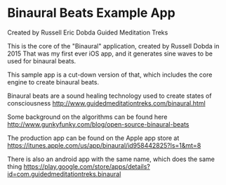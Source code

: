 # Binaural Beats Example App
Created by Russell Eric Dobda
Guided Meditation Treks

This is the core of the "Binaural" application, created by Russell Dobda in 2015
That was my first ever iOS app, and it generates sine waves to be used
for binaural beats.

This sample app is a cut-down version of that, 
which includes the core engine to create binaural beats.

Binaural beats are a sound healing technology used to create states of consciousness
http://www.guidedmeditationtreks.com/binaural.html

Some background on the algorithms can be found here
http://www.gunkyfunky.com/blog/open-source-binaural-beats

The production app can be found on the Apple app store at
https://itunes.apple.com/us/app/binaural/id958442825?ls=1&mt=8

There is also an android app with the same name, which does the same thing
https://play.google.com/store/apps/details?id=com.guidedmeditationtreks.binaural
